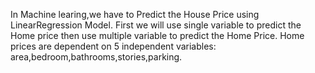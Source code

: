 In Machine learing,we have to Predict the House Price using LinearRegression Model.
First we will use single variable to predict the Home price then use multiple variable to predict the Home Price.
Home prices are dependent on 5 independent variables: area,bedroom,bathrooms,stories,parking.
